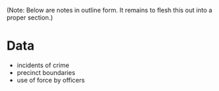 (Note: Below are notes in outline form. It remains to flesh this out into a proper section.)

# Data

* incidents of crime
* precinct boundaries
* use of force by officers
